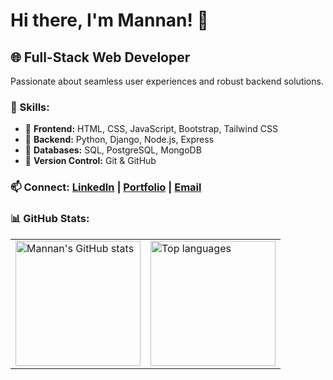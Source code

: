 # Hi there, I'm Mannan! 👋

## 🌐 Full-Stack Web Developer

Passionate about seamless user experiences and robust backend solutions.

### 🚀 Skills:
- 🌟 **Frontend:** HTML, CSS, JavaScript, Bootstrap, Tailwind CSS
- 🌟 **Backend:** Python, Django, Node.js, Express
- 🌟 **Databases:** SQL, PostgreSQL, MongoDB
- 🌟 **Version Control:** Git & GitHub

### 📫 Connect: [LinkedIn](link) | [Portfolio](link) | [Email](mailto:abdul.mannan6153@gmail.com)

### 📊 GitHub Stats:

<table>
  <tr>
    <td style="vertical-align: top;">
      <img alt="Mannan's GitHub stats" src="https://github-readme-stats.vercel.app/api?username=mannan6153&show_icons=true" style="height: 200px;"/>
    </td>
    <td style="vertical-align: top;">
      <img alt="Top languages" src="https://github-readme-stats.vercel.app/api/top-langs/?username=mannan6153&layout=compact" style="height: 200px;"/>
    </td>
  </tr>
</table>

